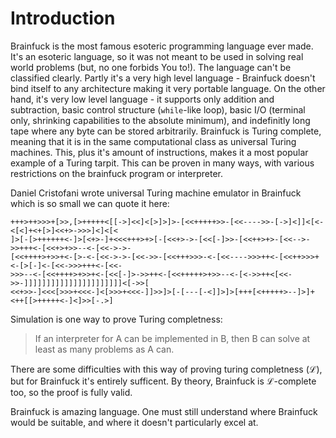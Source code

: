 
# Introduction

Brainfuck is the most famous esoteric programming language ever made. It's an esoteric language, so it was not meant to be used
in solving real world problems (but, no one forbids You to!). The language can't be classified clearly. Partly it's a very high
level language - Brainfuck doesn't bind itself to any architecture making it very portable language. On the other hand, it's very
low level language - it supports only addition and subtraction, basic control structure (`while`-like loop), basic I/O (terminal
only, shrinking capabilities to the absolute minimum), and indefinitly long tape where any byte can be stored arbitrarily. Brainfuck
is Turing complete, meaning that it is in the same computational class as universal Turing machines. This, plus it's amount of
instructions, makes it a most popular example of a Turing tarpit. This can be proven in many ways, with various restrictions on
the brainfuck program or interpreter.

Daniel Cristofani wrote universal Turing machine emulator in Brainfuck which is so small we can quote it here:

```bf
+++>++>>>+[>>,[>+++++<[[->]<<]<[>]>]>-[<<+++++>>-[<<---->>-[->]<]]<[<-<[<]+<+[>]<<+>->>>]<]<[<
]>[-[>++++++<-]>[<+>-]+<<<+++>+>[-[<<+>->-[<<[-]>>-[<<++>+>-[<<-->->>+++<-[<<+>+>>--<-[<<->->-
[<<++++>+>>+<-[>-<-[<<->->-[<<->>-[<<+++>>>-<-[<<---->>>++<-[<<++>>>+<-[>[-]<-[<<->>>+++<-[<<-
>>>--<-[<<++++>+>>+<-[<<[-]>->>++<-[<<+++++>+>>--<-[<->>++<[<<->>-]]]]]]]]]]]]]]]]]]]]]]<[->>[
<<+>>-]<<<[>>>+<<<-]<[>>>+<<<-]]>>]>[-[---[-<]]>]>[+++[<+++++>--]>]+<++[[>+++++<-]<]>>[-.>]
```

Simulation is one way to prove Turing completness:

 > If an interpreter for A can be implemented in B, then B can solve at least as many problems as A can.

There are some difficulties with this way of proving turing completness (ℒ), but for Brainfuck it's entirely sufficent. By theory,
Brainfuck is ℒ-complete too, so the proof is fully valid.

Brainfuck is amazing language. One must still understand where Brainfuck would be suitable, and where it doesn't particularly excel
at.
